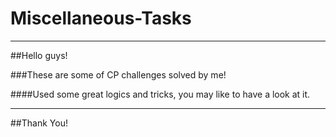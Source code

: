 # Miscellaneous-Tasks
---

##Hello guys!

###These are some of CP challenges solved by me!

####Used some great logics and tricks, you may like to have a look at it.

---

##Thank You!
